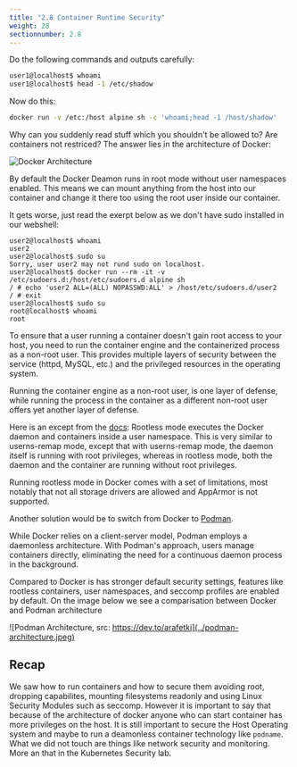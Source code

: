 ```yaml
---
title: "2.8 Container Runtime Security"
weight: 28
sectionnumber: 2.8
---
```


Do the following commands and outputs carefully:

```bash
user1@localhost$ whoami
user1@localhost$ head -1 /etc/shadow
```

Now do this:

```bash
docker run -v /etc:/host alpine sh -c 'whoami;head -1 /host/shadow'
```

Why can you suddenly read stuff which you shouldn't be allowed to?
Are containers not restriced? The answer lies in the architecture of Docker:

![Docker Architecture](../docker-architecture.png)

By default the Docker Deamon runs in root mode without user namespaces enabled.
This means we can mount anything from the host into our container and change it there too using the root user inside our container.

It gets worse, just read the exerpt below as we don't have sudo installed in our webshell:

```
user2@localhost$ whoami
user2
user2@localhost$ sudo su
Sorry, user user2 may not rund sudo on localhost.
user2@localhost$ docker run --rm -it -v /etc/sudoers.d:/host/etc/sudoers.d alpine sh
/ # echo 'user2 ALL=(ALL) NOPASSWD:ALL' > /host/etc/sudoers.d/user2
/ # exit
user2@localhost$ sudo su
root@localhost$ whoami
root
```

To ensure that a user running a container doesn't gain root access to your host, you need to run the container engine and the containerized process as a non-root user. This provides multiple layers of security between the service (httpd, MySQL, etc.) and the privileged resources in the operating system.

Running the container engine as a non-root user, is one layer of defense, while running the process in the container as a different non-root user offers yet another layer of defense.

Here is an except from the [docs](https://docs.docker.com/engine/security/rootless/):
Rootless mode executes the Docker daemon and containers inside a user namespace. This is very similar to userns-remap mode, except that with userns-remap mode, the daemon itself is running with root privileges, whereas in rootless mode, both the daemon and the container are running without root privileges.

Running rootless mode in Docker comes with a set of limitations, most notably that not all storage drivers are allowed and AppArmor is not supported.

Another solution would be to switch from Docker to [Podman](https://podman.io).

While Docker relies on a client-server model, Podman employs a daemonless architecture. With Podman's approach, users manage containers directly, eliminating the need for a continuous daemon process in the background.

Compared to Docker is has stronger default security settings, features like rootless containers, user namespaces, and seccomp profiles are enabled by default. On the image below we see a comparisation between Docker and Podman architecture

![Podman Architecture, src: https://dev.to/arafetki](../podman-architecture.jpeg)

## Recap

We saw how to run containers and how to secure them avoiding root, dropping capabilites, mounting filesystems readonly and using Linux Security Modules such as seccomp. However it is important to say that because of the architecture of docker anyone who can start container has more privileges on the host. It is still important to secure the Host Operating system and maybe to run a deamonless container technology like `podname`. What we did not touch are things like network security and monitoring. More an that in the Kubernetes Security lab.
